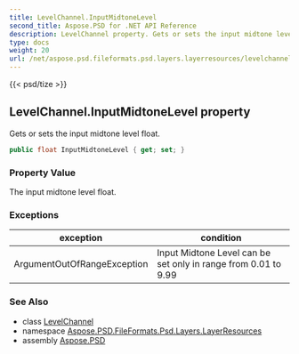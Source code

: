```yaml
---
title: LevelChannel.InputMidtoneLevel
second_title: Aspose.PSD for .NET API Reference
description: LevelChannel property. Gets or sets the input midtone level float
type: docs
weight: 20
url: /net/aspose.psd.fileformats.psd.layers.layerresources/levelchannel/inputmidtonelevel/
---
```

{{< psd/tize >}}
## LevelChannel.InputMidtoneLevel property

Gets or sets the input midtone level float.

```csharp
public float InputMidtoneLevel { get; set; }
```

### Property Value

The input midtone level float.

### Exceptions

| exception | condition |
| --- | --- |
| ArgumentOutOfRangeException | Input Midtone Level can be set only in range from 0.01 to 9.99 |

### See Also

* class [LevelChannel](../)
* namespace [Aspose.PSD.FileFormats.Psd.Layers.LayerResources](../../levelchannel/)
* assembly [Aspose.PSD](../../../)


